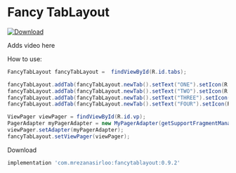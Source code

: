 # Fancy TabLayout

[ ![Download](https://api.bintray.com/packages/mrezanasirloo/maven/fancytablayout/images/download.svg) ](https://bintray.com/mrezanasirloo/maven/fancytablayout/_latestVersion)

Adds video here


How to use:
```java
FancyTabLayout fancyTabLayout =  findViewById(R.id.tabs);

fancyTabLayout.addTab(fancyTabLayout.newTab().setText("ONE").setIcon(R.drawable.ic_room_24dp));
fancyTabLayout.addTab(fancyTabLayout.newTab().setText("TWO").setIcon(R.drawable.ic_backup_24dp));
fancyTabLayout.addTab(fancyTabLayout.newTab().setText("THREE").setIcon(R.drawable.ic_brightness_2_24dp));
fancyTabLayout.addTab(fancyTabLayout.newTab().setText("FOUR").setIcon(R.drawable.ic_shopping_cart_24dp));

ViewPager viewPager = findViewById(R.id.vp);
PagerAdapter myPagerAdapter = new MyPagerAdapter(getSupportFragmentManager());
viewPager.setAdapter(myPagerAdapter);
fancyTabLayout.setViewPager(viewPager);
```

Download
```groovy
implementation 'com.mrezanasirloo:fancytablayout:0.9.2'
```